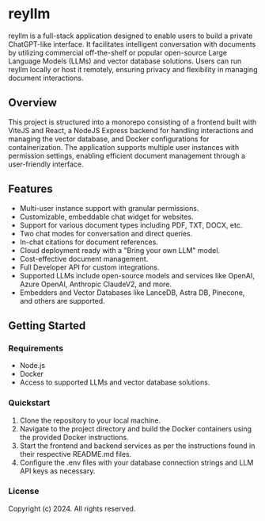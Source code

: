 # reyllm

reyllm is a full-stack application designed to enable users to build a private ChatGPT-like interface. It facilitates intelligent conversation with documents by utilizing commercial off-the-shelf or popular open-source Large Language Models (LLMs) and vector database solutions. Users can run reyllm locally or host it remotely, ensuring privacy and flexibility in managing document interactions.

## Overview

This project is structured into a monorepo consisting of a frontend built with ViteJS and React, a NodeJS Express backend for handling interactions and managing the vector database, and Docker configurations for containerization. The application supports multiple user instances with permission settings, enabling efficient document management through a user-friendly interface.

## Features

- Multi-user instance support with granular permissions.
- Customizable, embeddable chat widget for websites.
- Support for various document types including PDF, TXT, DOCX, etc.
- Two chat modes for conversation and direct queries.
- In-chat citations for document references.
- Cloud deployment ready with a "Bring your own LLM" model.
- Cost-effective document management.
- Full Developer API for custom integrations.
- Supported LLMs include open-source models and services like OpenAI, Azure OpenAI, Anthropic ClaudeV2, and more.
- Embedders and Vector Databases like LanceDB, Astra DB, Pinecone, and others are supported.

## Getting Started

### Requirements

- Node.js
- Docker
- Access to supported LLMs and vector database solutions.

### Quickstart

1. Clone the repository to your local machine.
2. Navigate to the project directory and build the Docker containers using the provided Docker instructions.
3. Start the frontend and backend services as per the instructions found in their respective README.md files.
4. Configure the .env files with your database connection strings and LLM API keys as necessary.

### License

Copyright (c) 2024. All rights reserved.